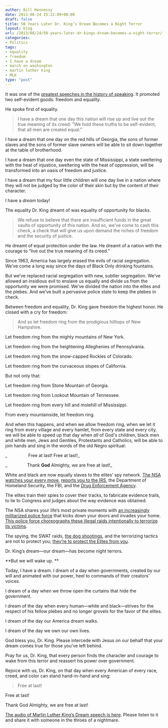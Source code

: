 ```yaml
---
author: Bill Hennessy
date: 2013-08-24 15:22:09+00:00
draft: false
title: 50 Years Later Dr. King’s Dream Becomes a Night Terror
layout: blog
url: /2013/08/24/50-years-later-dr-kings-dream-becomes-a-night-terror/
categories:
- Politics
tags:
- equality
- freedom
- I have a dream
- march on washington
- martin luther king
- MLK
type: "post"
---
```


It was one of the [greatest speeches in the history of speaking](https://www.americanrhetoric.com/speeches/mlkihaveadream.htm). It promoted two self-evident goods: freedom and equality.

He spoke first of equality.


> I have a dream that one day this nation will rise up and live out the true meaning of its creed: "We hold these truths to be self-evident, that all men are created equal."

I have a dream that one day on the red hills of Georgia, the sons of former slaves and the sons of former slave owners will be able to sit down together at the table of brotherhood.

I have a dream that one day even the state of Mississippi, a state sweltering with the heat of injustice, sweltering with the heat of oppression, will be transformed into an oasis of freedom and justice.

I have a dream that my four little children will one day live in a nation where they will not be judged by the color of their skin but by the content of their character.

I have a _dream_ today!


The equality Dr. King dreamt of was equality of opportunity for blacks.


> We refuse to believe that there are insufficient funds in the great vaults of opportunity of this nation. And so, we've come to cash this check, a check that will give us upon demand the riches of freedom and the security of justice.


He dreamt of equal protection under the law. He dreamt of a nation with the courage to “live out the true meaning of its creed.”

Since 1963, America has largely erased the evils of racial segregation. We’ve come a long way since the days of Black Only drinking fountains.

But we’ve replaced racial segregation with new, subtler segregation. We’ve allowed an insidious evil to enslave us equally and divide us from the opportunity we were promised. We’ve divided the nation into the elites and the plebes. And we’ve built a pervasive police state to keep the plebes in check.

Between freedom and equality, Dr. King gave freedom the highest honor. He closed with a cry for freedom:


> And so let freedom ring from the prodigious hilltops of New Hampshire.

Let freedom ring from the mighty mountains of New York.

Let freedom ring from the heightening Alleghenies of Pennsylvania.

Let freedom ring from the snow-capped Rockies of Colorado.

Let freedom ring from the curvaceous slopes of California.

But not only that:

Let freedom ring from Stone Mountain of Georgia.

Let freedom ring from Lookout Mountain of Tennessee.

Let freedom ring from every hill and molehill of Mississippi.

From every mountainside, let freedom ring.

And when this happens, and when we allow freedom ring, when we let it ring from every village and every hamlet, from every state and every city, we will be able to speed up that day when _all_ of God's children, black men and white men, Jews and Gentiles, Protestants and Catholics, will be able to join hands and sing in the words of the old Negro spiritual:

_                 Free at last! Free at last!_

_                Thank __God__ Almighty, we are free at last!_


White and black are now equally slaves to the elites’ spy network. [The NSA watches your every move](https://thehill.com/blogs/hillicon-valley/technology/318515-nsa-admits-analysts-purposefully-violated-privacy-rights), [reports you to the IRS,](https://dailycaller.com/2013/08/08/reuters-irs-manual-instructed-agents-how-to-hide-secret-deansa-intel/) the Department of Homeland Security, the FBI, and the [Drug Enforcement Agency](https://www.reuters.com/article/2013/08/05/us-dea-sod-idUSBRE97409R20130805).

The elites train their spies to cover their tracks, to fabricate evidence trails, to lie to Congress and judges about the way evidence was obtained.

The NSA shares your life’s most private moments with [an increasingly militarized police force](https://www.cato.org/publications/white-paper/overkill-rise-paramilitary-police-raids-america) that kicks down your doors and invades your home. [This police force choreographs these illegal raids intentionally to terrorize its victims](https://www.dailymail.co.uk/news/article-2301308/Ex-CIA-agents-sue-Kansas-police-raided-suburban-home-drugs--bought-special-equipment-grow-vegetables-indoors.html).

The spying, the SWAT raids, [the dog shootings](https://www.mercurynews.com/ci_23631649/police-shoot-dog-ten-days-later-outrage-still), and the terrorizing tactics are not to protect you; [they’re to protect the Elites from you](https://www.veteranstoday.com/2013/08/19/police-now-can-switch-off-iphone-camera-and-wi-fi/).

Dr. King’s dream—our dream—has become night terrors.

**But we will wake up. **

Today, I have a dream. I dream of a day when governments, created by our will and animated with our power, heel to commands of their creators’ voices.

I dream of a day when we throw open the curtains that hide the government.

I dream of the day when every human—white and black—strives for the respect of his fellow plebes and no longer grovels for the favor of the elites.

I dream of the day our America dream walks.

I dream of the day we own our own lives.

God bless you, Dr. King. Please intercede with Jesus on our behalf that your dream comes true for those you’ve left behind.

Pray for us, Dr. King, that every person finds the character and courage to wake from this terror and reassert his power over government.

Rejoice with us, Dr. King, on that day when every American of every race, creed, and color can stand hand-in-hand and sing:


> Free at last!

Free at last!

Thank God Almighty, we are free at last!




[The audio of Martin Luther King’s Dream speech is here](https://www.americanrhetoric.com/speeches/mlkihaveadream.htm). Please listen to it and share it with someone in the throes of a nightmare.
